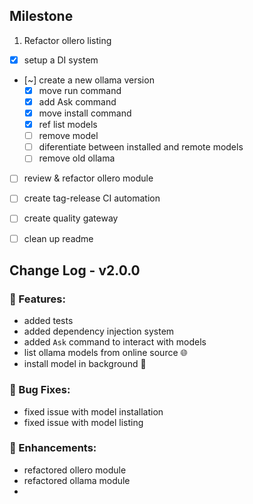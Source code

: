 ## Milestone

1. Refactor ollero listing
  - [x] setup a DI system
  - [~] create a new ollama version
      - [x] move run command
      - [x] add Ask command
      - [x] move install command
      - [x] ref list models
      - [ ] remove model
      - [ ] diferentiate between installed and remote models
      - [ ] remove old ollama
  - [ ] review & refactor ollero module
  - [ ] create tag-release CI automation
  - [ ] create quality gateway
  - [ ] clean up readme


## Change Log - v2.0.0

### 🚀 Features:

- added tests
- added dependency injection system
- added `Ask` command to interact with models
- list ollama models from online source 🌐
- install model in background 🤖

### 🐛 Bug Fixes:

- fixed issue with model installation
- fixed issue with model listing

### 🔨 Enhancements:

- refactored ollero module
- refactored ollama module
- 
